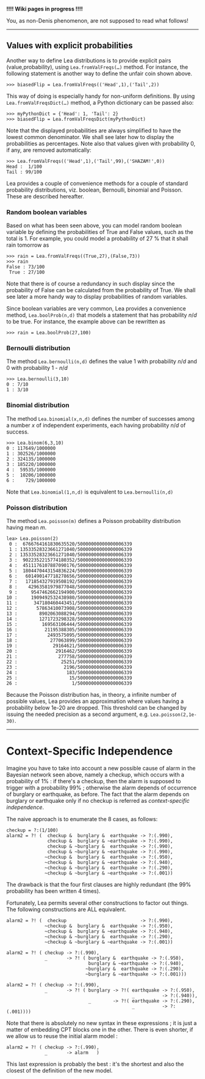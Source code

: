 **!!!! Wiki pages in progress !!!!**

You, as non-Denis phenomenon, are not supposed to read what follows!


---


## Values with explicit probabilities ##

Another way to define Lea distributions is to provide explicit pairs (value,probability), using `Lea.fromValFreqs(…)` method. For instance, the following statement is another way to define the unfair coin shown above.

```
>>> biasedFlip = Lea.fromValFreqs(('Head',1),('Tail',2))
```

This way of doing is especially handy for non-uniform definitions. By using `Lea.fromValFreqsDict(…)` method, a Python dictionary can be passed also:

```
>>> myPythonDict = {'Head': 1, 'Tail': 2}
>>> biasedFlip = Lea.fromValFreqsDict(myPythonDict)
```

Note that the displayed probabilities are always simplified to have the lowest common denominator. We shall see later how to display the probabilities as percentages. Note also that values given with probability 0, if any, are removed automatically:

```
>>> Lea.fromValFreqs(('Head',1),('Tail',99),('SHAZAM!',0))
Head :  1/100
Tail : 99/100
```

Lea provides a couple of convenience methods for a couple of standard probability distributions, viz. boolean, Bernoulli, binomial and Poisson. These are described hereafter.

### Random boolean variables ###

Based on what has been seen above, you can model random boolean variable by defining the probabilities of True and False values, such as the total is 1. For example, you could model a probability of 27 % that it shall rain tomorrow as

```
>>> rain = Lea.fromValFreqs((True,27),(False,73))
>>> rain
False : 73/100
 True : 27/100
```

Note that there is of course a redundancy in such display since the probability of False can be calculated from the probability of True. We shall see later a more handy way to display probabilities of random variables.

Since boolean variables are very common, Lea provides a convenience method, `Lea.boolProb(n,d)` that models a statement that has probability _n_/_d_ to be true. For instance, the example above can be rewritten as

```
>>> rain = Lea.boolProb(27,100)
```

### Bernoulli distribution ###

The method `Lea.bernoulli(n,d)` defines the value 1 with probability _n_/_d_ and 0 with probability 1 - _n_/_d_

```
>>> Lea.bernoulli(3,10)
0 : 7/10
1 : 3/10
```

### Binomial distribution ###

The method `Lea.binomial(x,n,d)` defines the number of successes among a number _x_ of independent experiments, each having probability _n_/_d_ of success.

```
>>> Lea.binom(6,3,10)
0 : 117649/1000000
1 : 302526/1000000
2 : 324135/1000000
3 : 185220/1000000
4 :  59535/1000000
5 :  10206/1000000
6 :    729/1000000
```

Note that `Lea.binomial(1,n,d)` is equivalent to `Lea.bernoulli(n,d)`


### Poisson distribution ###

The method `Lea.poisson(m)` defines a Poisson probability distribution having mean _m_.

```
lea> Lea.poisson(2)
 0 :  6766764161830635520/50000000000000006339
 1 : 13533528323661271040/50000000000000006339
 2 : 13533528323661271040/50000000000000006339
 3 :  9022352215774180352/50000000000000006339
 4 :  4511176107887090176/50000000000000006339
 5 :  1804470443154836224/50000000000000006339
 6 :   601490147718278656/50000000000000006339
 7 :   171854327919508192/50000000000000006339
 8 :    42963581979877048/50000000000000006339
 9 :     9547462662194900/50000000000000006339
10 :     1909492532438980/50000000000000006339
11 :      347180460443451/50000000000000006339
12 :       57863410073908/50000000000000006339
13 :        8902063088294/50000000000000006339
14 :        1271723298328/50000000000000006339
15 :         169563106444/50000000000000006339
16 :          21195388305/50000000000000006339
17 :           2493575095/50000000000000006339
18 :            277063899/50000000000000006339
19 :             29164621/50000000000000006339
20 :              2916462/50000000000000006339
21 :               277758/50000000000000006339
22 :                25251/50000000000000006339
23 :                 2196/50000000000000006339
24 :                  183/50000000000000006339
25 :                   15/50000000000000006339
26 :                    1/50000000000000006339
```

Because the Poisson distribution has, in theory, a infinite number of possible values, Lea provides an approximation where values having a probability below 1e-20 are dropped. This threshold can be changed by issuing the needed precision as a second argument, e.g. `Lea.poisson(2,1e-30)`.


---


# Context-Specific Independence #

Imagine you have to take into account a new possible cause of alarm in the Bayesian network seen above, namely a checkup, which occurs with a probability of 1% : if there's a checkup, then the alarm is supposed to trigger with a probability 99% ; otherwise the alarm depends of occurrence of burglary or earthquake, as before. The fact that the alarm depends on burglary or earthquake only if no checkup is referred as _context-specific independence_.

The naive approach is to enumerate the 8 cases, as follows:

```
checkup = ?:(1/100)
alarm2 = ?! (  checkup &  burglary &  earthquake -> ?:(.990),
               checkup &  burglary & ~earthquake -> ?:(.990),
               checkup & ~burglary &  earthquake -> ?:(.990),
               checkup & ~burglary & ~earthquake -> ?:(.990),
              ~checkup &  burglary &  earthquake -> ?:(.950),
              ~checkup &  burglary & ~earthquake -> ?:(.940),
              ~checkup & ~burglary &  earthquake -> ?:(.290),
              ~checkup & ~burglary & ~earthquake -> ?:(.001))
```

The drawback is that the four first clauses are highly redundant (the 99% probability has been written 4 times).

Fortunately, Lea permits several other constructions to factor out things. The following constructions are ALL equivalent.

```
alarm2 = ?! (  checkup                           -> ?:(.990),
              ~checkup &  burglary &  earthquake -> ?:(.950),
              ~checkup &  burglary & ~earthquake -> ?:(.940),
              ~checkup & ~burglary &  earthquake -> ?:(.290),
              ~checkup & ~burglary & ~earthquake -> ?:(.001))

alarm2 = ?! ( checkup -> ?:(.990),
              _       -> ?! ( burglary &  earthquake -> ?:(.950),
                              burglary & ~earthquake -> ?:(.940),
                             ~burglary &  earthquake -> ?:(.290),
                             ~burglary & ~earthquake -> ?:(.001)))

alarm2 = ?! ( checkup -> ?:(.990),
              _       -> ?! ( burglary -> ?!( earthquake -> ?:(.950),
                                              _          -> ?:(.940)),
                              _        -> ?!( earthquake -> ?:(.290),
                                              _          -> ?:(.001))))
```

Note that there is absolutely no new syntax in these expressions ; it is just a matter of embedding CPT blocks one in the other. There is even shorter, if we allow us to reuse the initial alarm model :

```
alarm2 = ?! ( checkup -> ?:(.990),
              _       -> alarm   )
```

This last expression is probably the best : it's the shortest and also the closest of the definition of the new model.